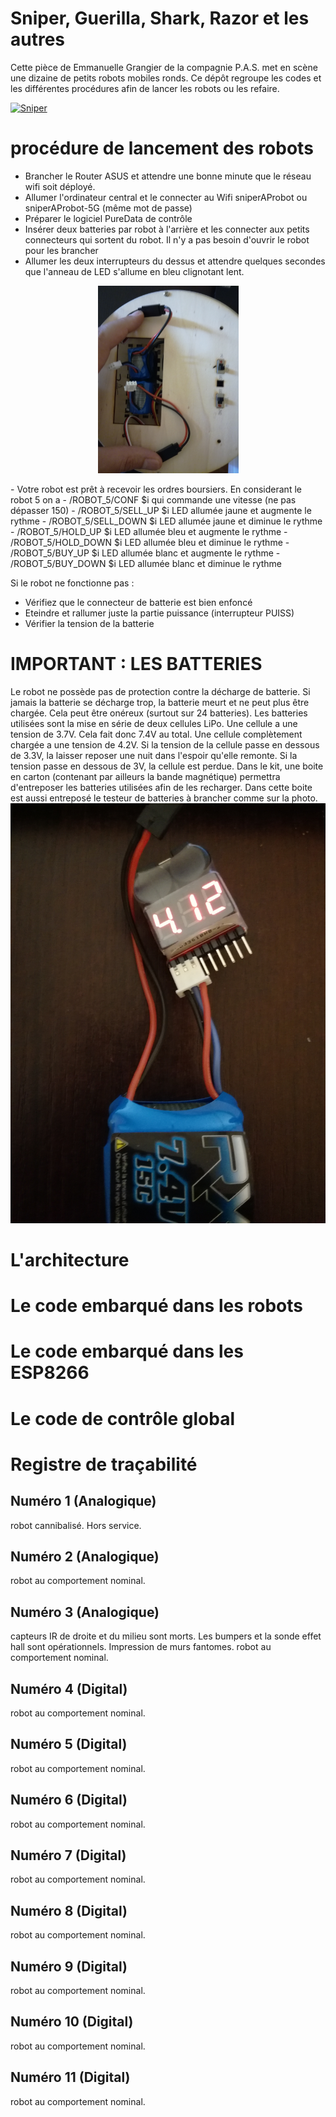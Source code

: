 Sniper, Guerilla, Shark, Razor et les autres
============================================

Cette pièce de Emmanuelle Grangier de la compagnie P.A.S. met en scène une
dizaine de petits robots mobiles ronds. Ce dépôt regroupe les codes et les
différentes procédures afin de lancer les robots ou les refaire.

[![Sniper](http://img.youtube.com/vi/KFx6Ewun1QE/0.jpg)](https://www.youtube.com/embed/KFx6Ewun1QE)

# procédure de lancement des robots

- Brancher le Router ASUS et attendre une bonne minute que le réseau wifi soit déployé.
- Allumer l'ordinateur central et le connecter au Wifi sniperAProbot ou sniperAProbot-5G (même mot de passe)
- Préparer le logiciel PureData de contrôle
- Insérer deux batteries par robot à l'arrière et les connecter aux petits connecteurs qui sortent du robot. Il n'y a pas besoin d'ouvrir le robot pour les brancher
- Allumer les deux interrupteurs du dessus et attendre quelques secondes que l'anneau de LED s'allume en bleu clignotant lent.
<p align="center">
  <img height="300" src="https://github.com/ThotAlion/Sniper/blob/master/IMG_20180719_160841.jpg">
</p>
- Votre robot est prêt à recevoir les ordres boursiers. En considerant le robot 5 on a
- /ROBOT_5/CONF $i qui commande une vitesse (ne pas dépasser 150)
- /ROBOT_5/SELL_UP $i LED allumée jaune et augmente le rythme
- /ROBOT_5/SELL_DOWN $i LED allumée jaune et diminue le rythme
- /ROBOT_5/HOLD_UP $i LED allumée bleu et augmente le rythme
- /ROBOT_5/HOLD_DOWN $i LED allumée bleu et diminue le rythme
- /ROBOT_5/BUY_UP $i LED allumée blanc et augmente le rythme
- /ROBOT_5/BUY_DOWN $i LED allumée blanc et diminue le rythme

Si le robot ne fonctionne pas :
- Vérifiez que le connecteur de batterie est bien enfoncé
- Eteindre et rallumer juste la partie puissance (interrupteur PUISS)
- Vérifier la tension de la batterie

# IMPORTANT : LES BATTERIES
Le robot ne possède pas de protection contre la décharge de batterie. Si jamais la batterie se décharge trop, la batterie meurt et ne peut plus être chargée. Cela peut être onéreux (surtout sur 24 batteries).
Les batteries utilisées sont la mise en série de deux cellules LiPo. Une cellule a une tension de 3.7V. Cela fait donc 7.4V au total.
Une cellule complètement chargée a une tension de 4.2V. Si la tension de la cellule passe en dessous de 3.3V, la laisser reposer une nuit dans l'espoir qu'elle remonte. Si la tension passe en dessous de 3V, la cellule est perdue.
Dans le kit, une boite en carton (contenant par ailleurs la bande magnétique) permettra d'entreposer les batteries utilisées afin de les recharger. Dans cette boite est aussi entreposé le testeur de batteries à brancher comme sur la photo.
![Test batteries](https://github.com/ThotAlion/Sniper/blob/master/IMG_20180719_163603.jpg)


# L'architecture


# Le code embarqué dans les robots


# Le code embarqué dans les ESP8266


# Le code de contrôle global


# Registre de traçabilité

## Numéro 1 (Analogique)
robot cannibalisé. Hors service.
## Numéro 2 (Analogique)
robot au comportement nominal.
## Numéro 3 (Analogique)
capteurs IR de droite et du milieu sont morts. Les bumpers et la sonde effet hall sont opérationnels. Impression de murs fantomes.
robot au comportement nominal.
## Numéro 4 (Digital)
robot au comportement nominal.
## Numéro 5 (Digital)
robot au comportement nominal.
## Numéro 6 (Digital)
robot au comportement nominal.
## Numéro 7 (Digital)
robot au comportement nominal.
## Numéro 8 (Digital)
robot au comportement nominal.
## Numéro 9 (Digital)
robot au comportement nominal.
## Numéro 10 (Digital)
robot au comportement nominal.
## Numéro 11 (Digital)
robot au comportement nominal.

